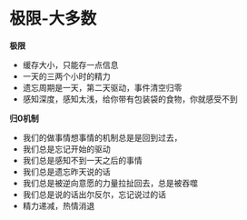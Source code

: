# 极限-大多数



**极限**

* 缓存大小，只能存一点信息
* 一天的三两个小时的精力
* 遗忘周期是一天，第二天驱动，事件清空归零
* 感知深度，感知太浅，给你带有包装袋的食物，你就感受不到

**归0机制**

* 我们的做事情想事情的机制总是是回到过去，
* 我们总是忘记开始的驱动
* 我们总是感知不到一天之后的事情
* 我们总是遗忘昨天说的话
* 我们总是被逆向意愿的力量拉扯回去，总是被吞噬
* 我们总是说的话出尔反尔，忘记说过的话
* 精力递减，热情消退

